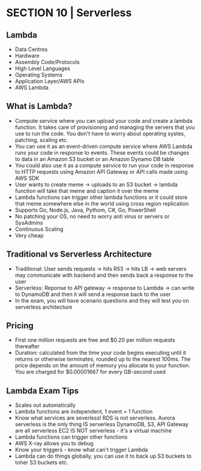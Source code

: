 # SECTION 10 | Serverless

## Lambda

- Data Centres
- Hardware
- Assembly Code/Protocols
- High Level Languages
- Operating Systems
- Application Layer/AWS APIs
- AWS Lambda

## What is Lambda?

- Compute service where you can upload your code and create a lambda function. It takes care of provisioning and managing the servers that you use to run the code. You don't have to worry about operating systes, patching, scaling etc.
- You can use it as an event-driven compute service where AWS Lambda runs your code in response to events. These events could be changes to data in an Amazon S3 bucket or an Amazon Dynamo DB table
- You could also use it as a compute service to run your code in response to HTTP requests using Amazon API Gateway or API calls made using AWS SDK
- User wants to create meme -> uploads to an S3 bucket -> lambda function will take that meme and caption it over the meme 
- Lambda functions can trigger other lambda functions or it could store that meme somewhere else in the world using cross region replication 
- Supports Go, Node.js, Java, Pythom, C#, Go, PowerShell
- No patching your OS, no need to worry anti virus or servers or SysAdmins
- Continuous Scaling 
- Very cheap 

## Traditional vs Serverless Architecture 

- Traditional: User sends requests -> hits R53 -> hits LB -> web servers may communicate with backend and then sends back a response to the user
- Serverless: Reponse to API gateway -> response to Lambda -> can write to DynamoDB and then it will send a response back to the user 
- In the exam, you will have scenario questions and they will test you on serverless architecture

## Pricing

- First one million requests are free and $0.20 per million requests thereafter
- Duration: calculated from the time your code begins executing until it returns or otherwise terminates, rounded up to the nearest 100ms. The price depends on the amount of memory you allocate to your function. You are charged for $0.00001667 for every GB-second used

## Lambda Exam Tips

- Scales out automatically 
- Lambda functions are independent, 1 event = 1 function
- Know what services are severless! 
	RDS is not serverless. Aurora serverless is the only thing IS serverless
	DynamoDB, S3, API Gateway are all serverless
	EC2 IS NOT serverless - it's a virtual machine
- Lambda functions can trigger other functions
- AWS X-ray allows you to debug 
- Know your triggers - know what can't trigger Lambda
- Lambda can do things globally, you can use it to back up S3 buckets to toher S3 buckets etc. 



